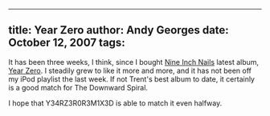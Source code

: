 -----
title:  Year Zero
author: Andy Georges
date: October 12, 2007
tags: 
-----







It has been three weeks, I think, since I bought [Nine Inch
Nails](http://www.nin.com/) latest album, [Year
Zero](http://yearzero.nin.com/). I steadily grew to like it more and
more, and it has not been off my iPod playlist the last week. If not
Trent's best album to date, it certainly is a good match for The
Downward Spiral.


I hope that Y34RZ3R0R3M1X3D is able to match it even halfway.




